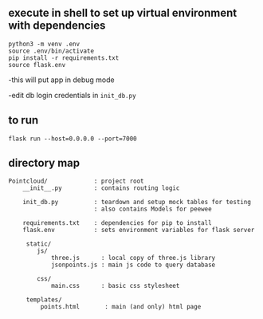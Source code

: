 ## execute in shell to set up virtual environment with dependencies ##
```
python3 -m venv .env
source .env/bin/activate 
pip install -r requirements.txt
source flask.env
```

-this will put app in debug mode

-edit db login credentials in ```init_db.py```


## to run ##
`flask run --host=0.0.0.0 --port=7000` 

## directory map ##
```
Pointcloud/             : project root
    __init__.py         : contains routing logic

    init_db.py          : teardown and setup mock tables for testing
                        : also contains Models for peewee

    requirements.txt    : dependencies for pip to install
    flask.env           : sets environment variables for flask server

     static/
        js/
            three.js      : local copy of three.js library
            jsonpoints.js : main js code to query database
       
        css/    
            main.css      : basic css stylesheet
   
     templates/
         points.html       : main (and only) html page
```
